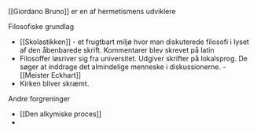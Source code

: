 [[Giordano Bruno]] er en af hermetismens udviklere

Filosofiske grundlag
- [[Skolastikken]] - et frugtbart miljø hvor man diskuterede filosofi i lyset af den åbenbarede skrift. Kommentarer blev skrevet på latin 
- Filosoffer løsriver sig fra universitet. Udgiver skrifter på lokalsprog. De søger at inddrage det almindelige menneske i diskussionerne.
      - [[Meister Eckhart]]
- Kirken bliver skræmt. 

Andre forgreninger
- [[Den alkymiske proces]]
- 